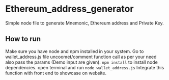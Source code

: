# Ethereum_address_generator
Simple node file to generate Mnemonic, Ethereum address and Private Key.


## How to run

Make sure you have node and npm installed in your system.
Go to wallet_address.js file uncoomet/comment function call as per your need also pass the params (Demo input are given).
`npm install`  to install node dependencies.
open terminal and run `node wallet_address.js`
Integrate this function with front end to  showcase on website.
